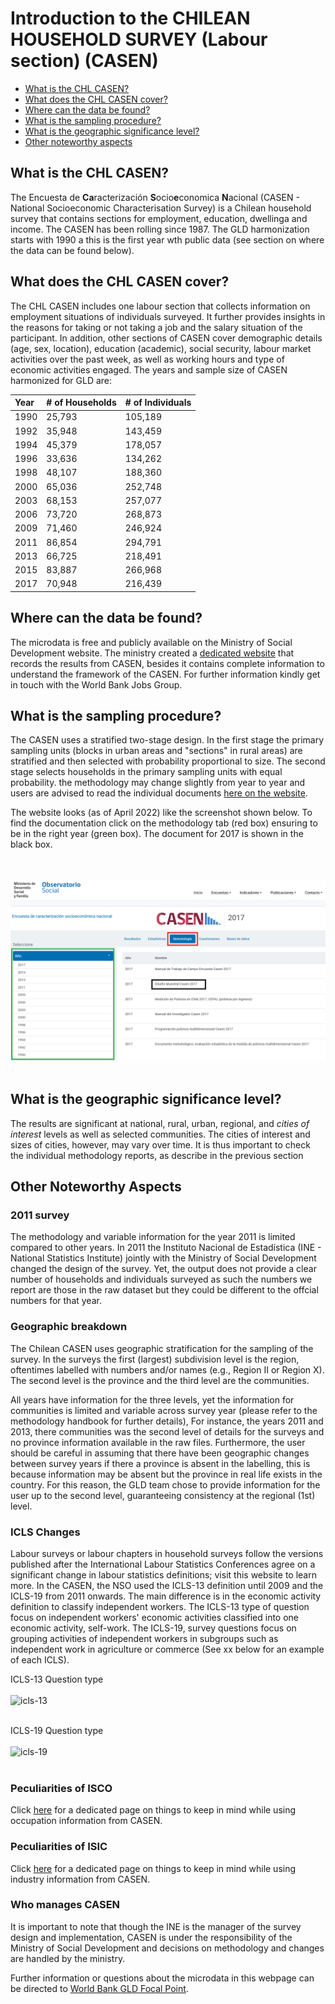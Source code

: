 Introduction to the CHILEAN HOUSEHOLD SURVEY (Labour section) (CASEN)
================

- [What is the CHL CASEN?](#what-is-the-chl-casen)
- [What does the CHL CASEN cover?](#what-does-the-chl-casen-cover)
- [Where can the data be found?](#where-can-the-data-be-found)
- [What is the sampling procedure?](#what-is-the-sampling-procedure)
- [What is the geographic significance level?](#what-is-the-geographic-significance-level)
- [Other noteworthy aspects](#other-noteworthy-aspects)

## What is the CHL CASEN?

The Encuesta de **Ca**racterización **S**ocio**e**conomica **N**acional (CASEN - National Socioeconomic Characterisation Survey) is a Chilean household survey that contains sections for employment, education, dwellinga and income. The CASEN has been rolling since 1987. The GLD harmonization starts with 1990 a this is the first year wth public data (see section on where the data can be found below).  

## What does the CHL CASEN cover?

The CHL CASEN includes one labour section that collects information on employment situations of individuals surveyed. It further provides insights in the reasons for taking or not taking a job and the salary situation of the participant. In addition, other sections of CASEN cover demographic details (age, sex, location), education (academic), social security, labour market activities over the past week, as well as working hours and type of economic activities engaged. The years and sample size of CASEN harmonized for GLD are:

| Year	    | # of Households	| # of Individuals	|
| :-------	| :--------		    | :--------	 	      |
| 1990	    | 25,793	        | 105,189	          |
| 1992	    | 35,948	        | 143,459	          |
| 1994	    | 45,379	        | 178,057	          |
| 1996	    | 33,636	        | 134,262	          |
| 1998	    | 48,107	        | 188,360	          |
| 2000	    | 65,036	        | 252,748	          |
| 2003	    | 68,153	        | 257,077	          |
| 2006	    | 73,720          | 268,873           |
| 2009	    | 71,460          | 246,924 	        |
| 2011	    | 86,854          | 294,791           |
| 2013	    | 66,725          | 218,491           |
| 2015	    | 83,887          | 266,968           |
| 2017	    | 70,948          | 216,439	          |

## Where can the data be found?

The microdata is free and publicly available on the Ministry of Social Development website. The ministry created a [dedicated website](http://observatorio.ministeriodesarrollosocial.gob.cl/encuesta-casen) that records the results from CASEN, besides it contains complete information to understand the framework of the CASEN. For further information kindly get in touch with the World Bank Jobs Group. 

## What is the sampling procedure?

The CASEN uses a stratified two-stage design. In the first stage the primary sampling units (blocks in urban areas and "sections" in rural areas) are stratified and then selected with probability proportional to size. The second stage selects households in the primary sampling units with equal probability. the methodology may change slightly from year to year and users are advised to read the individual documents [here on the website](observatorio.ministeriodesarrollosocial.gob.cl/encuesta-casen-2017).

The website looks (as of April 2022) like the screenshot shown below. To find the documentation click on the methodology tab (red box) ensuring to be in the right year (green box). The document for 2017 is shown in the black box.

<br></br>
![CASEN where find methodology](utilities/Casen_donde_metodologia.png)
<br></br>

## What is the geographic significance level?

The results are significant at national, rural, urban, regional, and *cities of interest* levels as well as selected communities. The cities of interest and sizes of cities, however, may vary over time. It is thus important to check the individual methodology reports, as describe in the previous section

## Other Noteworthy Aspects 

### 2011 survey
The methodology and variable information for the year 2011 is limited compared to other years. In 2011 the Instituto Nacional de Estadística (INE - National Statistics Institute) jointly with the Ministry of Social Development changed the design of the survey. Yet, the output does not provide a clear number of households and individuals surveyed as such the numbers we report are those in the raw dataset but they could be different to the offcial numbers for that year.

### Geographic breakdown
The Chilean CASEN uses geographic stratification for the sampling of the survey. In the surveys the first (largest) subdivision level is the region, oftentimes labelled with numbers and/or names (e.g., Region II or Region X). The second level is the province and the third level are the communities. 

All years have information for the three levels, yet the information for communities is limited and variable across survey year (please refer to the methodology handbook for further details), For instance, the years 2011 and 2013, there communities was the second level of details for the surveys and no province information available in the raw files. Furthermore, the user should be careful in assuming that there have been geographic changes between survey years if there a province is absent in the labelling, this is because information may be absent but the province in real life exists in the country. For this reason, the GLD team chose to provide information for the user up to the second level, guaranteeing consistency at the regional (1st) level.

### ICLS Changes
Labour surveys or labour chapters in household surveys follow the versions published after the International Labour Statistics Conferences agree on a significant change in labour statistics definitions; visit this website to learn more.  In the CASEN, the NSO used the ICLS-13 definition until 2009 and the ICLS-19 from 2011 onwards. The main difference is in the economic activity definition to classify independent workers. The ICLS-13 type of question focus on independent workers' economic activities classified into one economic activity, self-work. The ICLS-19, survey questions focus on grouping activities of independent workers in subgroups such as independent work in agriculture or commerce (See xx below for an example of each ICLS).

ICLS-13 Question type
<br></br>
![icls-13](https://github.com/worldbank/gld/blob/30f3d5b9ecbab45965da949f01c07336209c7ee6/Support/Country%20Survey%20Details/CHL/CASEN/utilities/1-icls.PNG)
<br></br>

ICLS-19 Question type
<br></br>
![icls-19](https://github.com/worldbank/gld/blob/30f3d5b9ecbab45965da949f01c07336209c7ee6/Support/Country%20Survey%20Details/CHL/CASEN/utilities/2-icls.PNG)
<br></br>

### Peculiarities of ISCO

Click [here](https://github.com/worldbank/gld/blob/c9bc90f4eec5222eaa2d9793187aa12a67778480/Support/Country%20Survey%20Details/CHL/CASEN/isco%20information.md) for a dedicated page on things to keep in mind while using occupation information from CASEN. 

### Peculiarities of ISIC

Click [here](https://github.com/worldbank/gld/blob/f0d1b72acb925746c93c4ae5d62b045ac72abdbf/Support/Country%20Survey%20Details/CHL/CASEN/isic%20information.md) for a dedicated page on things to keep in mind while using industry information from CASEN. 

### Who manages CASEN
It is important to note that though the INE is the manager of the survey design and implementation, CASEN is under the responsibility of the Ministry of Social Development and decisions on methodology and changes are handled by the ministry. 

Further information or questions about the microdata in this webpage can be directed to [World Bank GLD Focal Point](mailto:gld@worldbank.org).
